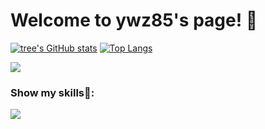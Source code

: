 # Welcome to ywz85's page! 👋
<!-- ![](https://github-readme-stats.vercel.app/api?username=ywz85&theme=dark) -->
[![tree's GitHub stats](https://github-readme-stats.vercel.app/api?username=ywz85&hide=contribs,prs&show_icons=true&theme=radical)](https://github.com/anuraghazra/github-readme-stats)
[![Top Langs](https://github-readme-stats.vercel.app/api/top-langs/?username=anuraghazra&layout=compact)](https://github.com/anuraghazra/github-readme-stats)


![](http://antzuhl.cn:4000/get/@ywz85.readme)


### Show my skills💾:
![](https://img.shields.io/badge/-JavaScript-e5cd0c?style=flat-square&logo=JavaScript&labelColor=f7df1e&logoColor=000)




